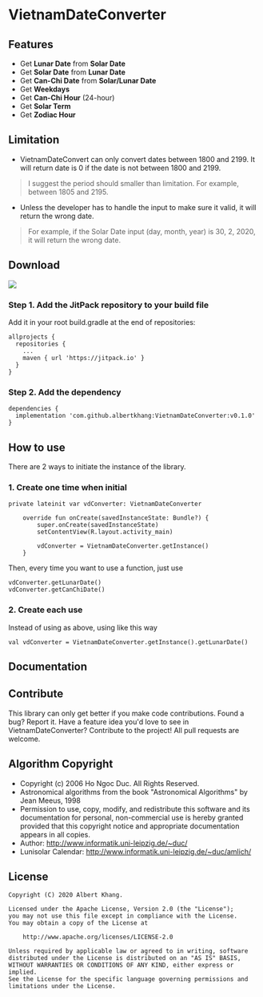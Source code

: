 # VietnamDateConverter

## Features
- Get **Lunar Date** from **Solar Date**
- Get **Solar Date** from **Lunar Date**
- Get **Can-Chi Date** from **Solar/Lunar Date**
- Get **Weekdays**
- Get **Can-Chi Hour** (24-hour)
- Get **Solar Term**
- Get **Zodiac Hour**

## Limitation
- VietnamDateConvert can only convert dates between 1800 and 2199. It will return date is 0 if the date is not between 1800 and 2199.
> I suggest the period should smaller than limitation. For example, between 1805 and 2195.
- Unless the developer has to handle the input to make sure it valid, it will return the wrong date.
> For example, if the Solar Date input (day, month, year) is 30, 2, 2020, it will return the wrong date.

## Download
[![](https://jitpack.io/v/albertkhang/VietnamDateConverter.svg)](https://jitpack.io/#albertkhang/VietnamDateConverter)
### Step 1. Add the JitPack repository to your build file
Add it in your root build.gradle at the end of repositories:
```
allprojects {
  repositories {
    ...
    maven { url 'https://jitpack.io' }
  }
}
```
### Step 2. Add the dependency
```
dependencies {
  implementation 'com.github.albertkhang:VietnamDateConverter:v0.1.0'
}
```

## How to use
There are 2 ways to initiate the instance of the library.
### 1. Create one time when initial
```
private lateinit var vdConverter: VietnamDateConverter

    override fun onCreate(savedInstanceState: Bundle?) {
        super.onCreate(savedInstanceState)
        setContentView(R.layout.activity_main)

        vdConverter = VietnamDateConverter.getInstance()
    }
```
Then, every time you want to use a function, just use
```
vdConverter.getLunarDate()
vdConverter.getCanChiDate()
```
### 2. Create each use
Instead of using as above, using like this way
```
val vdConverter = VietnamDateConverter.getInstance().getLunarDate()
```
## Documentation

## Contribute
This library can only get better if you make code contributions. Found a bug? Report it. Have a feature idea you'd love to see in VietnamDateConverter? Contribute to the project! All pull requests are welcome.

## Algorithm Copyright
- Copyright (c) 2006 Ho Ngoc Duc. All Rights Reserved.
- Astronomical algorithms from the book "Astronomical Algorithms" by Jean Meeus, 1998
- Permission to use, copy, modify, and redistribute this software and its documentation for personal, non-commercial use is hereby granted provided that this copyright notice and appropriate documentation appears in all copies.
- Author: http://www.informatik.uni-leipzig.de/~duc/
- Lunisolar Calendar: http://www.informatik.uni-leipzig.de/~duc/amlich/

## License
```
Copyright (C) 2020 Albert Khang.

Licensed under the Apache License, Version 2.0 (the "License");
you may not use this file except in compliance with the License.
You may obtain a copy of the License at

	http://www.apache.org/licenses/LICENSE-2.0

Unless required by applicable law or agreed to in writing, software
distributed under the License is distributed on an "AS IS" BASIS,
WITHOUT WARRANTIES OR CONDITIONS OF ANY KIND, either express or implied.
See the License for the specific language governing permissions and
limitations under the License.
```

